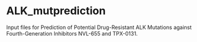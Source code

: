 # ALK_mutprediction
Input files for Prediction of Potential Drug-Resistant ALK Mutations against Fourth-Generation Inhibitors NVL-655 and TPX-0131.


